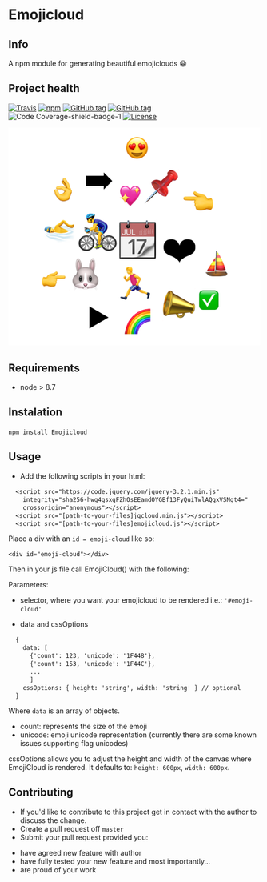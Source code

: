 
# Emojicloud

## Info
A npm module for generating beautiful emojiclouds 😀

## Project health

[![Travis](https://img.shields.io/travis/javiros/emoji-cloud.svg)](https://travis-ci.org/javiros/emoji-cloud)
[![npm](https://img.shields.io/npm/dt/javiros-emoji-cloud.svg)](https://www.npmjs.com/package/javiros-emoji-cloud)
[![GitHub tag](https://img.shields.io/github/tag/javiros/emoji-cloud.svg)]()
[![GitHub tag](https://img.shields.io/github/last-commit/javiros/emoji-cloud/master.svg?label=last%20deployed)]()
![Code Coverage-shield-badge-1](https://img.shields.io/badge/Code%20Coverage-100%25-brightgreen.svg)
[![License](http://img.shields.io/badge/license-MIT-blue.svg)](LICENSE)

![emoji-cloud](https://github.com/javiros/emoji-cloud/blob/master/emoji-cloud.png?raw=true)

## Requirements
* node > 8.7

## Instalation

`npm install Emojicloud`

## Usage

* Add the following scripts in your html:

```
  <script src="https://code.jquery.com/jquery-3.2.1.min.js" 
    integrity="sha256-hwg4gsxgFZhOsEEamdOYGBf13FyQuiTwlAQgxVSNgt4="
    crossorigin="anonymous"></script>
  <script src="[path-to-your-files]jqcloud.min.js"></script>
  <script src="[path-to-your-files]emojicloud.js"></script>
```

Place a div with an `id = emoji-cloud` like so:

```
<div id="emoji-cloud"></div>
```

Then in your js file call EmojiCloud() with the following:

 Parameters:

- selector, where you want your emojicloud to be rendered i.e.: `'#emoji-cloud'`

- data and cssOptions

```
  {
    data: [
      {'count': 123, 'unicode': '1F448'},
      {'count': 153, 'unicode': '1F44C'},
      ...
      ]
    cssOptions: { height: 'string', width: 'string' } // optional
  }
```

Where `data` is an array of objects.
  - count: represents the size of the emoji
  - unicode: emoji unicode representation (currently there are some known issues supporting flag unicodes)


cssOptions allows you to adjust the height and width of the canvas where EmojiCloud is rendered. It defaults to: `height: 600px`, `width: 600px`.

## Contributing

* If you'd like to contribute to this project get in contact with the author to discuss the change.
* Create a pull request off `master`
* Submit your pull request provided you:
- have agreed new feature with author
- have fully tested your new feature and most importantly...
- are proud of your work

